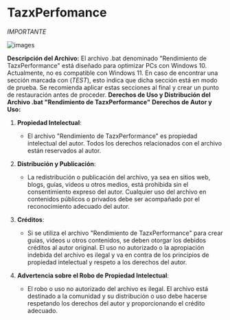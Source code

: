 # TazxPerfomance
*IMPORTANTE*


![images](https://github.com/user-attachments/assets/f30f394d-424c-425e-a22c-39ca6cb27b5d)



**Descripción del Archivo:**
El archivo .bat denominado "Rendimiento de TazxPerformance" está diseñado para optimizar PCs con Windows 10. Actualmente, no es compatible con Windows 11. En caso de encontrar una sección marcada con (*TEST*), esto indica que dicha sección está en modo de prueba. Se recomienda aplicar estas secciones al final y crear un punto de restauración antes de proceder.
**Derechos de Uso y Distribución del Archivo .bat "Rendimiento de TazxPerformance"**
**Derechos de Autor y Uso:**
1. **Propiedad Intelectual**:
   - El archivo "Rendimiento de TazxPerformance" es propiedad intelectual del autor. Todos los derechos relacionados con el archivo están reservados al autor.

2. **Distribución y Publicación**:
   - La redistribución o publicación del archivo, ya sea en sitios web, blogs, guías, videos u otros medios, está prohibida sin el consentimiento expreso del autor. Cualquier uso del archivo en contenidos públicos o privados debe ser acompañado por el reconocimiento adecuado del autor.

3. **Créditos**:
   - Si se utiliza el archivo "Rendimiento de TazxPerformance" para crear guías, videos u otros contenidos, se deben otorgar los debidos créditos al autor original. El uso no autorizado o la apropiación indebida del archivo es ilegal y va en contra de los principios de propiedad intelectual y respeto a los derechos del autor.

4. **Advertencia sobre el Robo de Propiedad Intelectual**:
   - El robo o uso no autorizado del archivo es ilegal. El archivo está destinado a la comunidad y su distribución o uso debe hacerse respetando los derechos del autor y proporcionando el crédito adecuado.

